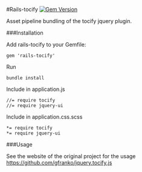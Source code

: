 #Rails-tocify
[![Gem Version](https://badge.fury.io/rb/rails-tocify.svg)](http://badge.fury.io/rb/rails-tocify)

Asset pipeline bundling of the tocify jquery plugin.

###Installation

Add rails-tocify to your Gemfile:

``` 
gem 'rails-tocify'
```

Run 

``` 
bundle install
```

Include in application.js

```
//= require tocify
//= require jquery-ui
```

Include in application.css.scss

```
*= require tocify
*= require jquery-ui
```

###Usage

See the website of the original project for the usage
https://github.com/gfranko/jquery.tocify.js
